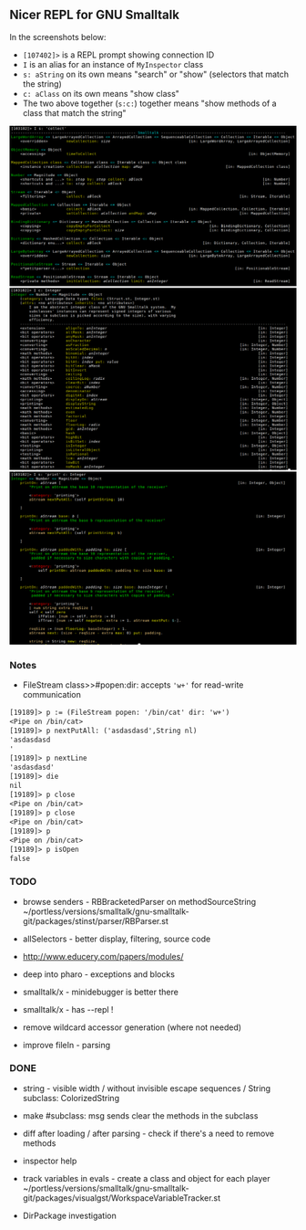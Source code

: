 ## Nicer REPL for GNU Smalltalk

In the screenshots below:

- `[107402]>` is a REPL prompt showing connection ID
- `I` is an alias for an instance of `MyInspector` class
- `s: aString` on its own means "search" or "show" (selectors that match the string)
- `c: aClass` on its own means "show class"
- The two above together (`s:c:`) together means "show methods of a class that match the string"


<img src="./img/screenshot_2021-11-13_1907.png" />
<img src="./img/screenshot_2021-11-13_1912.png" />
<img src="./img/screenshot_2021-11-13_1913.png" />


### Notes

<!-- take/drop etc dla streamow -->
<!-- Emacs: pokazywac inst var names klasy at point -->
<!-- doesNotUnderstand albo at override na namespace subclass, potem ustawic jako -->
<!-- environment! haha! -->
<!-- inotifywait & reload ! -->
<!-- ``` -->
<!--     Behavior>>#evaluate:to: -->
<!--     Behavior>>#createGetMethod: -->
<!--     Behavior>>#createSetMethod: -->
<!--     Object printHierarchy -->
<!-- ``` -->

- FileStream class>>#popen:dir: accepts `'w+'` for read-write communication

```
[19189]> p := (FileStream popen: '/bin/cat' dir: 'w+')
<Pipe on /bin/cat>
[19189]> p nextPutAll: ('asdasdasd',String nl)
'asdasdasd
'
[19189]> p nextLine
'asdasdasd'
[19189]> die
nil
[19189]> p close
<Pipe on /bin/cat>
[19189]> p close
<Pipe on /bin/cat>
[19189]> p
<Pipe on /bin/cat>
[19189]> p isOpen
false

```

### TODO

- browse senders - RBBracketedParser on methodSourceString
~/portless/versions/smalltalk/gnu-smalltalk-git/packages/stinst/parser/RBParser.st

- allSelectors - better display, filtering, source code

- http://www.educery.com/papers/modules/

- deep into pharo - exceptions and blocks

- smalltalk/x - minidebugger is better there

- smalltalk/x - has --repl !

- remove wildcard accessor generation (where not needed)

- improve fileIn - parsing


### DONE

- string - visible width / without invisible escape sequences /
    String subclass: ColorizedString

- make #subclass: msg sends clear the methods in the subclass

- diff after loading / after parsing - check if there's a need to remove methods

- inspector help

- track variables in evals - create a class and object for each player
~/portless/versions/smalltalk/gnu-smalltalk-git/packages/visualgst/WorkspaceVariableTracker.st

- DirPackage investigation
